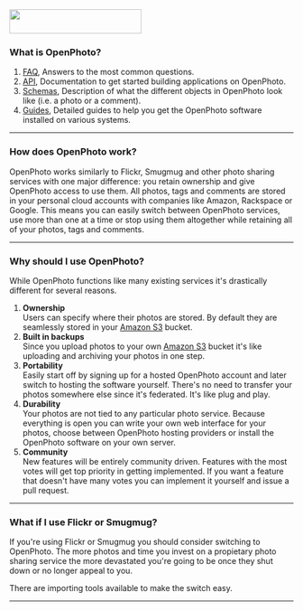 <img src="frontend/raw/master/files/creative/logo.png" style="width:234px; height:43px; margin:auto;">


### What is OpenPhoto?

1.  [FAQ][faq], Answers to the most common questions.
1.  [API][api], Documentation to get started building applications on OpenPhoto.
1.  [Schemas][schemas], Description of what the different objects in OpenPhoto look like (i.e. a photo or a comment).
1.  [Guides][guides], Detailed guides to help you get the OpenPhoto software installed on various systems.

----------------------------------------

### How does OpenPhoto work?

OpenPhoto works similarly to Flickr, Smugmug and other photo sharing services with one major difference: you retain ownership and give OpenPhoto access to use them.
All photos, tags and comments are stored in your personal cloud accounts with companies like Amazon, Rackspace or Google. 
This means you can easily switch between OpenPhoto services, use more than one at a time or stop using them altogether while retaining all of your photos, tags and comments.

----------------------------------------

### Why should I use OpenPhoto?

While OpenPhoto functions like many existing services it's drastically different for several reasons.

1.  **Ownership**  
    Users can specify where their photos are stored. By default they are seamlessly stored in your [Amazon S3][s3] bucket.
1.  **Built in backups**  
    Since you upload photos to your own [Amazon S3][s3] bucket it's like uploading and archiving your photos in one step.
1.  **Portability**  
    Easily start off by signing up for a hosted OpenPhoto account and later switch to hosting the software yourself. There's no need to transfer your photos somewhere else since it's federated. It's like plug and play.
1.  **Durability**  
    Your photos are not tied to any particular photo service. Because everything is open you can write your own web interface for your photos, choose between OpenPhoto hosting providers or install the OpenPhoto software on your own server.
1.  **Community**  
    New features will be entirely community driven. Features with the most votes will get top priority in getting implemented. If you want a feature that doesn't have many votes you can implement it yourself and issue a pull request.

----------------------------------------

### What if I use Flickr or Smugmug?

If you're using Flickr or Smugmug you should consider switching to OpenPhoto.
The more photos and time you invest on a propietary photo sharing service the more devastated you're going to be once they shut down or no longer appeal to you.

There are importing tools available to make the switch easy.

----------------------------------------

[aws]: http://aws.amazon.com/
[s3]: http://aws.amazon.com/s3/
[simpledb]: http://aws.amazon.com/simpledb/
[api]: https://github.com/openphoto/frontend/blob/master/documentation/api/Api.markdown
[faq]: https://github.com/openphoto/frontend/blob/master/documentation/faq/Faq.markdown
[schemas]: https://github.com/openphoto/frontend/blob/master/documentation/schemas/Schemas.markdown
[guides]: https://github.com/openphoto/frontend/blob/master/documentation/guides/Guides.markdown
